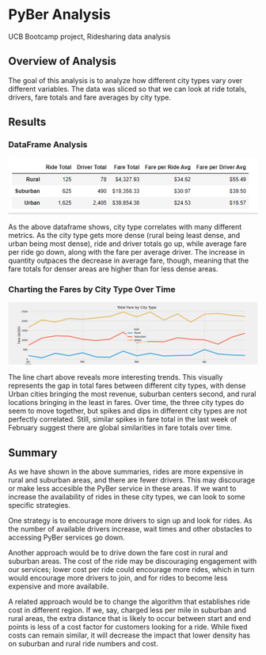 # PyBer Analysis
UCB Bootcamp project, Ridesharing data analysis


## Overview of Analysis
The goal of this analysis is to analyze how different city types vary over different variables. The data was sliced so that we can look at ride totals, drivers, fare totals and fare averages by city type.

## Results

### DataFrame Analysis

![Dataframe summary](analysis/pyber_df_summary.PNG)

As the above dataframe shows, city type correlates with many different metrics. As the city type gets more dense (rural being least dense, and urban being most dense), ride and driver totals go up, while average fare per ride go down, along with the fare per average driver. The increase in quantity outpaces the decrease in average fare, though, meaning that the fare totals for denser areas are higher than for less dense areas. 

### Charting the Fares by City Type Over Time

![Line chart](analysis/PyBer_fare_summary.png)

The line chart above reveals more interesting trends. This visually represents the gap in total fares between different city types, with dense Urban cities bringing the most revenue, suburban centers second, and rural locations bringing in the least in fares. Over time, the three city types do seem to move together, but spikes and dips in different city types are not perfectly correlated. Still, similar spikes in fare total in the last week of February suggest there are global similarities in fare totals over time. 

## Summary

As we have shown in the above summaries, rides are more expensive in rural and suburban areas, and there are fewer drivers. This may discourage or make less accesible the PyBer service in these areas. If we want to increase the availability of rides in these city types, we can look to some specific strategies. 

One  strategy is to encourage more drivers to sign up and look for rides. As the number of available drivers increase, wait times and other obstacles to accessing PyBer services go down. 

Another approach would be to drive down the fare cost in rural and suburban areas. The cost of the ride may be discouraging engagement with our services; lower cost per ride could encourage more rides, which in turn would encourage more drivers to join, and for rides to become less expensive and more availabile. 

A related approach would be to change the algorithm that establishes ride cost in different region. If we, say, charged less per mile in suburban and rural areas, the extra distance that is likely to occur between start and end points is less of a cost factor for customers looking for a ride. While fixed costs can remain similar, it will decrease the impact that lower density has on suburban and rural ride numbers and cost.
